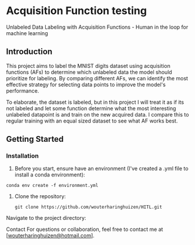 # Acquisition Function testing

Unlabeled Data Labeling with Acquisition Functions - Human in the loop for machine learning

## Introduction

This project aims to label the MNIST digits dataset using acquisition functions (AFs) to determine which unlabeled data the model should prioritize for labeling. By comparing different AFs, we can identify the most effective strategy for selecting data points to improve the model's performance.

To elaborate, the dataset is labeled, but in this project I will treat it as if its not labeled and let some function determine what the most interesting unlabeled datapoint is and train on the new acquired data. I compare this to regular training with an equal sized dataset to see what AF works best.

## Getting Started

### Installation

1. Before you start, ensure have an environment (I've created a .yml file to install a conda environment):
  ```shell
  conda env create -f environment.yml
```

1. Clone the repository:

   ```shell
   git clone https://github.com/wouterharinghuizen/HITL.git
   
Navigate to the project directory:


Contact
For questions or collaboration, feel free to contact me at [wouterharinghuizen@hotmail.com].





